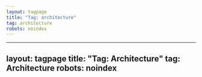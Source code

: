 ```yaml
---
layout: tagpage
title: "Tag: architecture"
tag: architecture
robots: noindex
---
```

---
layout: tagpage
title: "Tag: Architecture"
tag: Architecture
robots: noindex
---

